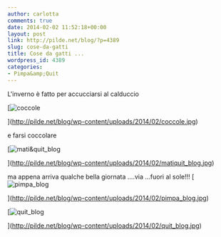 ```yaml
---
author: carlotta
comments: true
date: 2014-02-02 11:52:18+00:00
layout: post
link: http://pilde.net/blog/?p=4389
slug: cose-da-gatti
title: Cose da gatti ...
wordpress_id: 4389
categories:
- Pimpa&amp;Quit
---
```


L'inverno è fatto per accucciarsi al calduccio

[![coccole](http://pilde.net/blog/wp-content/uploads/2014/02/coccole.jpg)


](http://pilde.net/blog/wp-content/uploads/2014/02/coccole.jpg)


e farsi coccolare

[![mati&quit_blog](http://pilde.net/blog/wp-content/uploads/2014/02/matiquit_blog.jpg)


](http://pilde.net/blog/wp-content/uploads/2014/02/matiquit_blog.jpg)


ma appena arriva qualche bella giornata ....via ...fuori al sole!!! [![pimpa_blog](http://pilde.net/blog/wp-content/uploads/2014/02/pimpa_blog.jpg)


](http://pilde.net/blog/wp-content/uploads/2014/02/pimpa_blog.jpg)


[![quit_blog](http://pilde.net/blog/wp-content/uploads/2014/02/quit_blog.jpg)


](http://pilde.net/blog/wp-content/uploads/2014/02/quit_blog.jpg)



